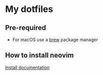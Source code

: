 # My dotfiles

## Pre-required

- For macOS use a [brew](https://brew.sh) package manager

## How to install neovim

[Install documentation](https://github.com/neovim/neovim/wiki/Installing-Neovim)

